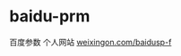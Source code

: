 baidu-prm
=========

百度参数
个人网站 <a href="http://www.weixingon.com/baidusp-f.php">weixingon.com/baidusp-f</a>